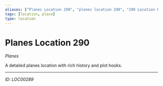 ```yaml
---
aliases: ["Planes Location 290", "planes location 290", "290 Location Planes"]
tags: [location, place]
type: location
---
```


# Planes Location 290

*Planes*

A detailed planes location with rich history and plot hooks.

---
*ID: LOC00289*